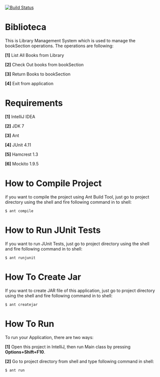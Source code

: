 [![Build Status](https://travis-ci.org/rajatguptarg/twu-biblioteca-rajatg.svg?branch=master)](https://travis-ci.org/rajatguptarg/twu-biblioteca-rajatg)

Biblioteca
===========

This is Library Management System which is used to manage the bookSection operations. The operations are following:

**[1]** List All Books from Library

**[2]** Check Out books from bookSection

**[3]** Return Books to bookSection

**[4]** Exit from application

Requirements
============
**[1]** IntelliJ IDEA

**[2]** JDK 7

**[3]** Ant

**[4]** JUnit 4.11

**[5]** Hamcrest 1.3

**[6]** Mockito 1.9.5

How to Compile Project
=======================

if you want to compile the project using Ant Build Tool, just go to project directory 
using the shell and fire following command in to shell:

    $ ant compile

How to Run JUnit Tests
=======================

If you want to run JUnit Tests, just go to project directory using the shell 
and fire following command in to shell:

    $ ant runjunit

How To Create Jar
=================

If you want to create JAR file of this application, just go to project directory using the shell
and fire following command in to shell:
    
    $ ant createjar

How To Run
===========

To run your Application, there are two ways:

**[1]** Open this project in IntelliJ, then run Main class by pressing **Options+Shift+F10**.

**[2]** Go to project directory from shell and type following command in shell:
    
    $ ant run
